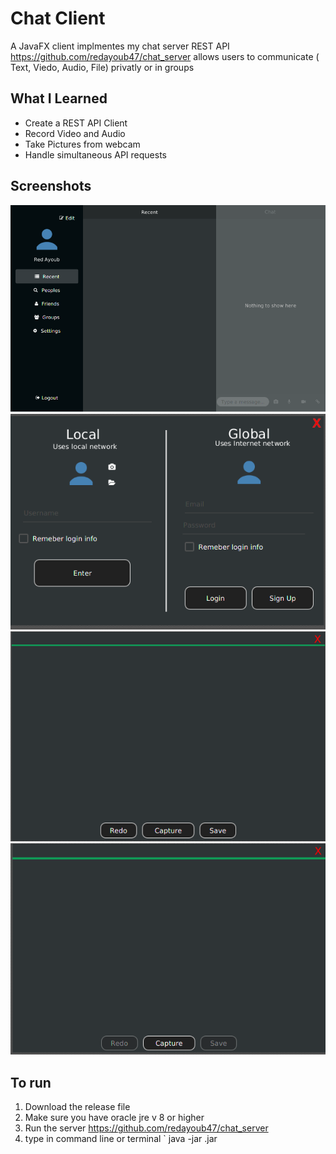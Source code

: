 # Chat Client

A JavaFX client implmentes my chat server REST API https://github.com/redayoub47/chat_server allows users to communicate ( Text, Viedo, Audio, File) privatly or in groups 



## What I Learned
- Create a REST API Client
- Record Video and Audio
- Take Pictures from webcam
- Handle simultaneous API requests


## Screenshots 
![main view](screenshots/main_view.png)
![sign in view](screenshots/sign_in_view.png)
![cupture picture dialog](screenshots/capture_picture_dialog.png)
![cupture video dialog](screenshots/cupture_video_dialog.png)

## To run
1. Download the release file  
2. Make sure you have oracle jre v 8 or higher
3. Run the server https://github.com/redayoub47/chat_server
3. type in command line or terminal ` java -jar <filename>.jar 
